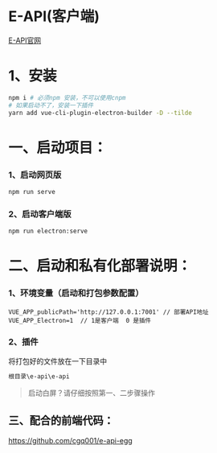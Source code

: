 # E-API(客户端)
[E-API官网](http://e-api.nodebook.top/#/)
# 1、安装
```bash
npm i # 必须npm 安装，不可以使用cnpm
# 如果启动不了，安装一下插件
yarn add vue-cli-plugin-electron-builder -D --tilde
```
# 一、启动项目：
### 1、启动网页版
```bash
npm run serve
```
### 2、启动客户端版
```bash
npm run electron:serve
```
# 二、启动和私有化部署说明：
### 1、环境变量（启动和打包参数配置）
```
VUE_APP_publicPath='http://127.0.0.1:7001' // 部署API地址
VUE_APP_Electron=1  // 1是客户端  0 是插件
```
### 2、插件
将打包好的文件放在一下目录中
```bash
根目录\e-api\e-api
```
> 启动白屏？请仔细按照第一、二步骤操作 

## 三、配合的前端代码：
https://github.com/cgq001/e-api-egg
